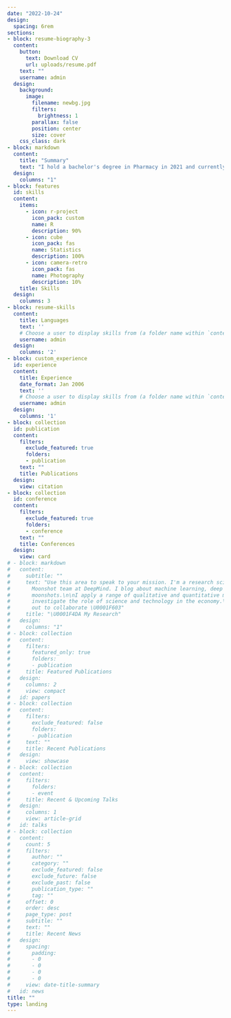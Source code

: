 ```yaml
---
date: "2022-10-24"
design:
  spacing: 6rem
sections:
- block: resume-biography-3
  content:
    button:
      text: Download CV
      url: uploads/resume.pdf
    text: ""
    username: admin
  design:
    background:
      image:
        filename: newbg.jpg
        filters:
          brightness: 1
        parallax: false
        position: center
        size: cover
    css_class: dark
- block: markdown
  content:
    title: "Summary"
    text: "I hold a bachelor's degree in Pharmacy in 2021 and currently serve as a researcher in the Department of Pharmaceutical Administration at the University of Medicine and Pharmacy in Ho Chi Minh City, Vietnam. With five years of expertise in data analysis using STATA and R, alongside qualitative and quantitative analysis, my research interests include Health Economic Modelling, Health Technology Assessment, and the Antibiotic Stewardship Program (ASP), with a focus on evaluating healthcare interventions and optimizing resource allocation to improve public health outcomes. Eager to learn, share knowledge, and uphold a strong sense of responsibility, I am pursuing an academic career."
  design:
    columns: "1"
- block: features
  id: skills
  content:
    items:
      - icon: r-project
        icon_pack: custom
        name: R
        description: 90%
      - icon: cube
        icon_pack: fas
        name: Statistics
        description: 100%
      - icon: camera-retro
        icon_pack: fas
        name: Photography
        description: 10%
    title: Skills
  design:
    columns: 3
- block: resume-skills
  content:
    title: Languages
    text: ''
    # Choose a user to display skills from (a folder name within `content/authors/`)
    username: admin
  design:
    columns: '2'
- block: custom_experience
  id: experience
  content:
    title: Experience
    date_format: Jan 2006
    text: ''
    # Choose a user to display skills from (a folder name within `content/authors/`)
    username: admin
  design:
    columns: '1'
- block: collection
  id: publication
  content:
    filters:
      exclude_featured: true
      folders:
      - publication
    text: ""
    title: Publications
  design:
    view: citation
- block: collection
  id: conference
  content:
    filters:
      exclude_featured: true
      folders:
      - conference
    text: ""
    title: Conferences
  design:
    view: card
# - block: markdown
#   content:
#     subtitle: ""
#     text: "Use this area to speak to your mission. I'm a research scientist in the
#       Moonshot team at DeepMind. I blog about machine learning, deep learning, and
#       moonshots.\n\nI apply a range of qualitative and quantitative methods to comprehensively
#       investigate the role of science and technology in the economy.\n\nPlease reach
#       out to collaborate \U0001F603"
#     title: "\U0001F4DA My Research"
#   design:
#     columns: "1"
# - block: collection
#   content:
#     filters:
#       featured_only: true
#       folders:
#       - publication
#     title: Featured Publications
#   design:
#     columns: 2
#     view: compact
#   id: papers
# - block: collection
#   content:
#     filters:
#       exclude_featured: false
#       folders:
#       - publication
#     text: ""
#     title: Recent Publications
#   design:
#     view: showcase
# - block: collection
#   content:
#     filters:
#       folders:
#       - event
#     title: Recent & Upcoming Talks
#   design:
#     columns: 1
#     view: article-grid
#   id: talks
# - block: collection
#   content:
#     count: 5
#     filters:
#       author: ""
#       category: ""
#       exclude_featured: false
#       exclude_future: false
#       exclude_past: false
#       publication_type: ""
#       tag: ""
#     offset: 0
#     order: desc
#     page_type: post
#     subtitle: ""
#     text: ""
#     title: Recent News
#   design:
#     spacing:
#       padding:
#       - 0
#       - 0
#       - 0
#       - 0
#     view: date-title-summary
#   id: news
title: ""
type: landing
---
```

